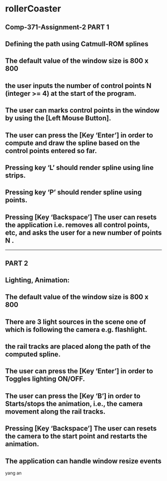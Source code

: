 # rollerCoaster
Comp-371-Assignment-2
PART 1
--------------------------------------------------------------------------------
Defining the path using Catmull-ROM splines
--------------------------------------------------------------------------------
The default value of the window size is 800 x 800 
--------------------------------------------------------------------------------
the user inputs the number of control points N (integer >= 4) at the start of the program.
--------------------------------------------------------------------------------
The user can marks control points in the window by using the [Left Mouse Button].
--------------------------------------------------------------------------------
The user can press the [Key ‘Enter’] in order to compute and draw the spline based on the control points entered so far.
--------------------------------------------------------------------------------
Pressing key ‘L’ should render spline using line strips.
--------------------------------------------------------------------------------
Pressing key ‘P’ should render spline using points.
--------------------------------------------------------------------------------
Pressing [Key ‘Backspace’] The user can resets the application i.e. removes all control points, etc, and asks the user for a new
number of points N .
--------------------------------------------------------------------------------

--------------------------------------------------------------------------------
PART 2
--------------------------------------------------------------------------------
Lighting, Animation:
--------------------------------------------------------------------------------
The default value of the window size is 800 x 800 
--------------------------------------------------------------------------------
There are 3 light sources in the scene one of which is following the
camera e.g. flashlight.
--------------------------------------------------------------------------------
the rail tracks are placed along the path of the computed spline.
--------------------------------------------------------------------------------
The user can press the [Key ‘Enter’] in order to Toggles lighting ON/OFF.
--------------------------------------------------------------------------------
The user can press the [Key ‘B’] in order to Starts/stops the animation, i.e., the camera movement along the rail tracks.
--------------------------------------------------------------------------------
Pressing [Key ‘Backspace’] The user can resets the camera to the start point and restarts the animation.
--------------------------------------------------------------------------------
The application can handle window resize events
--------------------------------------------------------------------------------
yang an
